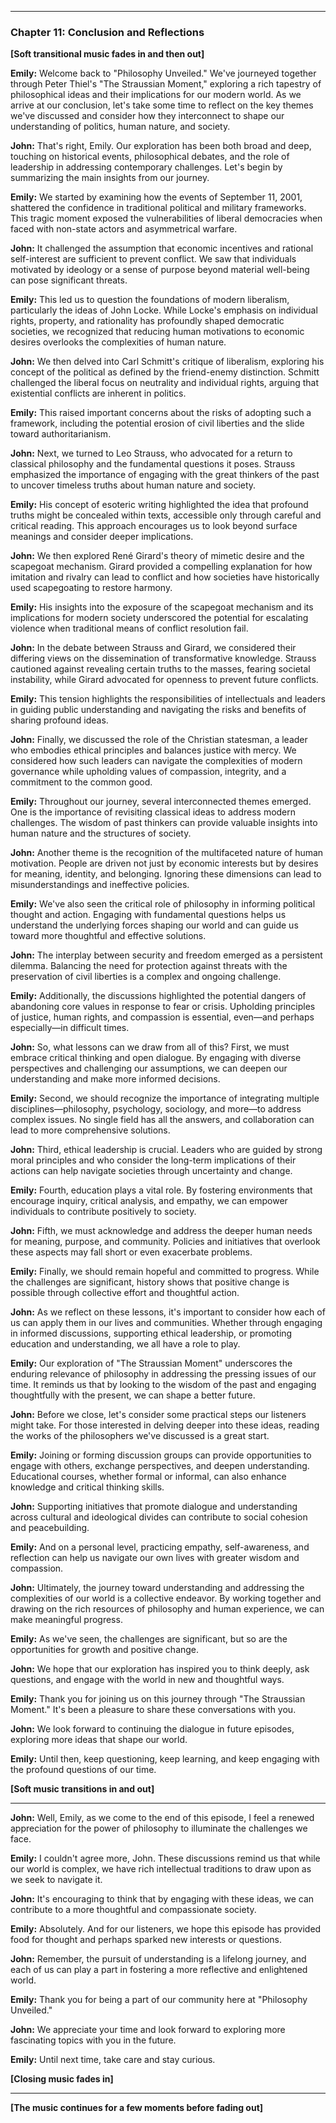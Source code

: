 ---

  ### **Chapter 11: Conclusion and Reflections**

  **[Soft transitional music fades in and then out]**

  **Emily:** Welcome back to "Philosophy Unveiled." We've journeyed together through Peter Thiel's "The Straussian Moment," exploring a rich tapestry of philosophical ideas and their implications for our modern world. As we arrive at our conclusion, let's take some time to reflect on the key themes we've discussed and consider how they interconnect to shape our understanding of politics, human nature, and society.

  **John:** That's right, Emily. Our exploration has been both broad and deep, touching on historical events, philosophical debates, and the role of leadership in addressing contemporary challenges. Let's begin by summarizing the main insights from our journey.

  **Emily:** We started by examining how the events of September 11, 2001, shattered the confidence in traditional political and military frameworks. This tragic moment exposed the vulnerabilities of liberal democracies when faced with non-state actors and asymmetrical warfare.

  **John:** It challenged the assumption that economic incentives and rational self-interest are sufficient to prevent conflict. We saw that individuals motivated by ideology or a sense of purpose beyond material well-being can pose significant threats.

  **Emily:** This led us to question the foundations of modern liberalism, particularly the ideas of John Locke. While Locke's emphasis on individual rights, property, and rationality has profoundly shaped democratic societies, we recognized that reducing human motivations to economic desires overlooks the complexities of human nature.

  **John:** We then delved into Carl Schmitt's critique of liberalism, exploring his concept of the political as defined by the friend-enemy distinction. Schmitt challenged the liberal focus on neutrality and individual rights, arguing that existential conflicts are inherent in politics.

  **Emily:** This raised important concerns about the risks of adopting such a framework, including the potential erosion of civil liberties and the slide toward authoritarianism.

  **John:** Next, we turned to Leo Strauss, who advocated for a return to classical philosophy and the fundamental questions it poses. Strauss emphasized the importance of engaging with the great thinkers of the past to uncover timeless truths about human nature and society.

  **Emily:** His concept of esoteric writing highlighted the idea that profound truths might be concealed within texts, accessible only through careful and critical reading. This approach encourages us to look beyond surface meanings and consider deeper implications.

  **John:** We then explored René Girard's theory of mimetic desire and the scapegoat mechanism. Girard provided a compelling explanation for how imitation and rivalry can lead to conflict and how societies have historically used scapegoating to restore harmony.

  **Emily:** His insights into the exposure of the scapegoat mechanism and its implications for modern society underscored the potential for escalating violence when traditional means of conflict resolution fail.

  **John:** In the debate between Strauss and Girard, we considered their differing views on the dissemination of transformative knowledge. Strauss cautioned against revealing certain truths to the masses, fearing societal instability, while Girard advocated for openness to prevent future conflicts.

  **Emily:** This tension highlights the responsibilities of intellectuals and leaders in guiding public understanding and navigating the risks and benefits of sharing profound ideas.

  **John:** Finally, we discussed the role of the Christian statesman, a leader who embodies ethical principles and balances justice with mercy. We considered how such leaders can navigate the complexities of modern governance while upholding values of compassion, integrity, and a commitment to the common good.

  **Emily:** Throughout our journey, several interconnected themes emerged. One is the importance of revisiting classical ideas to address modern challenges. The wisdom of past thinkers can provide valuable insights into human nature and the structures of society.

  **John:** Another theme is the recognition of the multifaceted nature of human motivation. People are driven not just by economic interests but by desires for meaning, identity, and belonging. Ignoring these dimensions can lead to misunderstandings and ineffective policies.

  **Emily:** We've also seen the critical role of philosophy in informing political thought and action. Engaging with fundamental questions helps us understand the underlying forces shaping our world and can guide us toward more thoughtful and effective solutions.

  **John:** The interplay between security and freedom emerged as a persistent dilemma. Balancing the need for protection against threats with the preservation of civil liberties is a complex and ongoing challenge.

  **Emily:** Additionally, the discussions highlighted the potential dangers of abandoning core values in response to fear or crisis. Upholding principles of justice, human rights, and compassion is essential, even—and perhaps especially—in difficult times.

  **John:** So, what lessons can we draw from all of this? First, we must embrace critical thinking and open dialogue. By engaging with diverse perspectives and challenging our assumptions, we can deepen our understanding and make more informed decisions.

  **Emily:** Second, we should recognize the importance of integrating multiple disciplines—philosophy, psychology, sociology, and more—to address complex issues. No single field has all the answers, and collaboration can lead to more comprehensive solutions.

  **John:** Third, ethical leadership is crucial. Leaders who are guided by strong moral principles and who consider the long-term implications of their actions can help navigate societies through uncertainty and change.

  **Emily:** Fourth, education plays a vital role. By fostering environments that encourage inquiry, critical analysis, and empathy, we can empower individuals to contribute positively to society.

  **John:** Fifth, we must acknowledge and address the deeper human needs for meaning, purpose, and community. Policies and initiatives that overlook these aspects may fall short or even exacerbate problems.

  **Emily:** Finally, we should remain hopeful and committed to progress. While the challenges are significant, history shows that positive change is possible through collective effort and thoughtful action.

  **John:** As we reflect on these lessons, it's important to consider how each of us can apply them in our lives and communities. Whether through engaging in informed discussions, supporting ethical leadership, or promoting education and understanding, we all have a role to play.

  **Emily:** Our exploration of "The Straussian Moment" underscores the enduring relevance of philosophy in addressing the pressing issues of our time. It reminds us that by looking to the wisdom of the past and engaging thoughtfully with the present, we can shape a better future.

  **John:** Before we close, let's consider some practical steps our listeners might take. For those interested in delving deeper into these ideas, reading the works of the philosophers we've discussed is a great start.

  **Emily:** Joining or forming discussion groups can provide opportunities to engage with others, exchange perspectives, and deepen understanding. Educational courses, whether formal or informal, can also enhance knowledge and critical thinking skills.

  **John:** Supporting initiatives that promote dialogue and understanding across cultural and ideological divides can contribute to social cohesion and peacebuilding.

  **Emily:** And on a personal level, practicing empathy, self-awareness, and reflection can help us navigate our own lives with greater wisdom and compassion.

  **John:** Ultimately, the journey toward understanding and addressing the complexities of our world is a collective endeavor. By working together and drawing on the rich resources of philosophy and human experience, we can make meaningful progress.

  **Emily:** As we've seen, the challenges are significant, but so are the opportunities for growth and positive change.

  **John:** We hope that our exploration has inspired you to think deeply, ask questions, and engage with the world in new and thoughtful ways.

  **Emily:** Thank you for joining us on this journey through "The Straussian Moment." It's been a pleasure to share these conversations with you.

  **John:** We look forward to continuing the dialogue in future episodes, exploring more ideas that shape our world.

  **Emily:** Until then, keep questioning, keep learning, and keep engaging with the profound questions of our time.

  **[Soft music transitions in and out]**

  ---

  **John:** Well, Emily, as we come to the end of this episode, I feel a renewed appreciation for the power of philosophy to illuminate the challenges we face.

  **Emily:** I couldn't agree more, John. These discussions remind us that while our world is complex, we have rich intellectual traditions to draw upon as we seek to navigate it.

  **John:** It's encouraging to think that by engaging with these ideas, we can contribute to a more thoughtful and compassionate society.

  **Emily:** Absolutely. And for our listeners, we hope this episode has provided food for thought and perhaps sparked new interests or questions.

  **John:** Remember, the pursuit of understanding is a lifelong journey, and each of us can play a part in fostering a more reflective and enlightened world.

  **Emily:** Thank you for being a part of our community here at "Philosophy Unveiled."

  **John:** We appreciate your time and look forward to exploring more fascinating topics with you in the future.

  **Emily:** Until next time, take care and stay curious.

  **[Closing music fades in]**

  ---

  **[The music continues for a few moments before fading out]**

